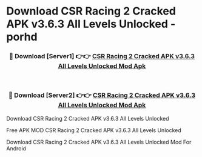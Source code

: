 # Download CSR Racing 2 Cracked APK v3.6.3 All Levels Unlocked - porhd



<div align="center">
<h3>🔴 Download [Server1] 👉👉 <a href="https://momento.my/?title=CSR_Racing_2_Cracked_APK_v3.6.3_All_Levels_Unlocked">CSR Racing 2 Cracked APK v3.6.3 All Levels Unlocked Mod Apk</a></h3><br>

<h3>🔴 Download [Server2] 👉👉 <a href="https://momento.my/?title=CSR_Racing_2_Cracked_APK_v3.6.3_All_Levels_Unlocked">CSR Racing 2 Cracked APK v3.6.3 All Levels Unlocked Mod Apk</a></h3>
</div>



Download CSR Racing 2 Cracked APK v3.6.3 All Levels Unlocked 

Free APK MOD CSR Racing 2 Cracked APK v3.6.3 All Levels Unlocked 

Download CSR Racing 2 Cracked APK v3.6.3 All Levels Unlocked Mod For Android
